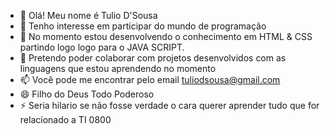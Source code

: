 - 👋 Olá! Meu nome é Tulio D'Sousa
- 👀 Tenho interesse em participar do mundo de programação 
- 🌱 No momento estou desenvolvendo o conhecimento em HTML & CSS partindo logo logo para o JAVA SCRIPT.
- 💞️ Pretendo poder colaborar com projetos desenvolvidos com as linguagens que estou aprendendo no momento
- 📫 Você pode me encontrar pelo email tuliodsousa@gmail.com 
- 😄 Filho do Deus Todo Poderoso 
- ⚡ Seria hilario se não fosse verdade o cara querer aprender tudo que for relacionado a TI 0800

<!---
230857/230857 is a ✨ special ✨ repository because its `README.md` (this file) appears on your GitHub profile.
You can click the Preview link to take a look at your changes.
--->
